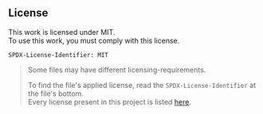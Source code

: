 ## License

This work is licensed under MIT.
<br>
To use this work, you must comply with this license.

`SPDX-License-Identifier: MIT`

> Some files may have different licensing-requirements.
>
> To find the file's applied license,
> read the `SPDX-License-Identifier` at the file's bottom.
> <br>
> Every license present in this project is listed [here](LICENSES).




<!--
    SPDX-FileCopyrightText: 2023 Mervin G.
    SPDX-License-Identifier: CC0-1.0
    line-ending: unix-lf
    encoding: utf-8
    compiler: GitHub-Flavored Markdown
    version: 1.0.3
    usage: cat README.md
    description: Overview, of project details, and quickstart-guide
-->